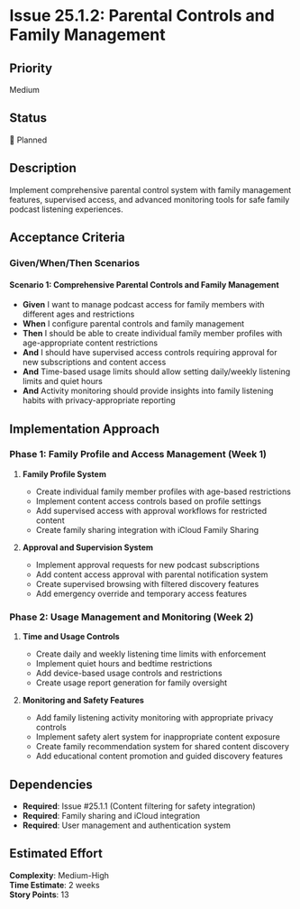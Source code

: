 # Issue 25.1.2: Parental Controls and Family Management

## Priority
Medium

## Status
🔄 Planned

## Description
Implement comprehensive parental control system with family management features, supervised access, and advanced monitoring tools for safe family podcast listening experiences.

## Acceptance Criteria

### Given/When/Then Scenarios

#### Scenario 1: Comprehensive Parental Controls and Family Management
- **Given** I want to manage podcast access for family members with different ages and restrictions
- **When** I configure parental controls and family management
- **Then** I should be able to create individual family member profiles with age-appropriate content restrictions
- **And** I should have supervised access controls requiring approval for new subscriptions and content access
- **And** Time-based usage limits should allow setting daily/weekly listening limits and quiet hours
- **And** Activity monitoring should provide insights into family listening habits with privacy-appropriate reporting

## Implementation Approach

### Phase 1: Family Profile and Access Management (Week 1)
1. **Family Profile System**
   - Create individual family member profiles with age-based restrictions
   - Implement content access controls based on profile settings
   - Add supervised access with approval workflows for restricted content
   - Create family sharing integration with iCloud Family Sharing

2. **Approval and Supervision System**
   - Implement approval requests for new podcast subscriptions
   - Add content access approval with parental notification system
   - Create supervised browsing with filtered discovery features
   - Add emergency override and temporary access features

### Phase 2: Usage Management and Monitoring (Week 2)
1. **Time and Usage Controls**
   - Create daily and weekly listening time limits with enforcement
   - Implement quiet hours and bedtime restrictions
   - Add device-based usage controls and restrictions
   - Create usage report generation for family oversight

2. **Monitoring and Safety Features**
   - Add family listening activity monitoring with appropriate privacy controls
   - Implement safety alert system for inappropriate content exposure
   - Create family recommendation system for shared content discovery
   - Add educational content promotion and guided discovery features

## Dependencies
- **Required**: Issue #25.1.1 (Content filtering for safety integration)
- **Required**: Family sharing and iCloud integration
- **Required**: User management and authentication system

## Estimated Effort
**Complexity**: Medium-High  
**Time Estimate**: 2 weeks  
**Story Points**: 13
